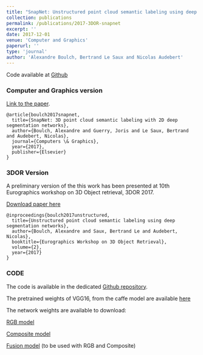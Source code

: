 ```yaml
---
title: "SnapNet: Unstructured point cloud semantic labeling using deep segmentation networks"
collection: publications
permalink: /publications/2017-3DOR-snapnet
excerpt: ''
date: 2017-12-01
venue: 'Computer and Graphics'
paperurl: ''
type: 'journal'
author: 'Alexandre Boulch, Bertrand Le Saux and Nicolas Audebert'
---
```



Code available at [Github](https://github.com/aboulch/snapnet)

### Computer and Graphics version

[Link to the paper](https://www.sciencedirect.com/science/article/pii/S0097849317301942).

```
@article{boulch2017snapnet,
  title={SnapNet: 3D point cloud semantic labeling with 2D deep segmentation networks},
  author={Boulch, Alexandre and Guerry, Joris and Le Saux, Bertrand and Audebert, Nicolas},
  journal={Computers \& Graphics},
  year={2017},
  publisher={Elsevier}
}
```

### 3DOR Version

A preliminary version of the this work has been presented at 10th Eurographics workshop on 3D Object retrieval, 3DOR 2017.

[Download paper here](https://aboulch.github.io/files/2017_3dor-point.pdf)
```
@inproceedings{boulch2017unstructured,
  title={Unstructured point cloud semantic labeling using deep segmentation networks},
  author={Boulch, Alexandre and Saux, Bertrand Le and Audebert, Nicolas},
  booktitle={Eurographics Workshop on 3D Object Retrieval},
  volume={2},
  year={2017}
}
```

### CODE

The code is available in the dedicated [Github repository](https://github.com/aboulch/snapnet).

The pretrained weights of VGG16, from the caffe model are available [here](https://drive.google.com/open?id=1kw-G7gH0II3wt2o30kivTNpgD9c_udm1)


The network weights are available to download:

  [RGB model](https://drive.google.com/open?id=0B6IogDVqG75WY0tyWmtzbU1qSDg)

  [Composite model](https://drive.google.com/open?id=0B6IogDVqG75WdVRkNDhjSE5OR0E)

  [Fusion model](https://drive.google.com/open?id=0B6IogDVqG75WRjg2OEVMUmUyRWc) (to be used with RGB and Composite)